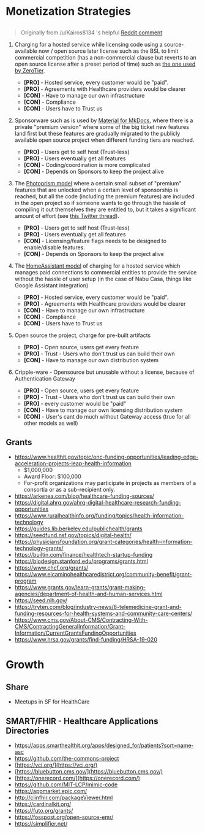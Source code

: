 # Monetization Strategies

## 

> Originally from /u/Kairos8134 's helpful [Reddit comment](https://www.reddit.com/r/selfhosted/comments/xj9rx7/introducing_fasten_a_selfhosted_personal/ip78dhr/)

1. Charging for a hosted service while licensing code using a source-available now / open source later license such as the BSL to limit commercial competition (has a non-commercial clause but reverts to an open source license after a preset period of time) such as [the one used by ZeroTier](https://github.com/zerotier/ZeroTierOne/blob/master/LICENSE.txt).  
	- **[PRO]** - Hosted service, every customer would be "paid". 
	- **[PRO]** - Agreements with Healthcare providers would be clearer
	- **[CON]** - Have to manage our own infrastructure
	- **[CON]** - Compliance
	- **[CON]** - Users have to Trust us 

2. Sponsorware such as is used by [Material for MkDocs](https://squidfunk.github.io/mkdocs-material/insiders/#whats-in-for-me), where there is a private "premium version" where some of the big ticket new features land first but these features are gradually migrated to the publicly available open source project when different funding tiers are reached.  
	- **[PRO]** - Users get to self host (Trust-less)
	- **[PRO]** - Users eventually get all features
	- **[CON]** - Coding/coordination is more complicated
	- **[CON]** - Depends on Sponsors to keep the project alive

3. The [Photoprism model](https://github.com/photoprism/photoprism/issues?q=label%3Asponsor-feature) where a certain small subset of "premium" features that are unlocked when a certain level of sponsorship is reached, but all the code (including the premium features) are included in the open project so if someone wants to go through the hassle of compiling it out themselves they are entitled to, but it takes a significant amount of effort (see [this Twitter thread](https://nitter.net/photoprism_app/status/1363795865543077890#m)).  
	- **[PRO]** - Users get to self host (Trust-less)
	- **[PRO]** - Users eventually get all features
	- **[CON]** - Licensing/feature flags needs to be designed to enable/disable features. 
	- **[CON]** - Depends on Sponsors to keep the project alive

4. The [HomeAssistant model](https://www.nabucasa.com/pricing/) of charging for a hosted service which manages paid connections to commercial entities to provide the service without the hassle of user setup (in the case of Nabu Casa, things like Google Assistant integration)
	- **[PRO]** - Hosted service, every customer would be "paid". 
	- **[PRO]** - Agreements with Healthcare providers would be clearer
	- **[CON]** - Have to manage our own infrastructure
	- **[CON]** - Compliance
	- **[CON]** - Users have to Trust us 

5. Open source the project, charge for pre-built artifacts
	- **[PRO]** - Open source, users get every feature 
	- **[PRO]** - Trust - Users who don't trust us can build their own 
	- **[CON]** - Have to manage our own distribution system

6. Cripple-ware - Opensource but unusable without a license, because of Authentication Gateway
	- **[PRO]** - Open source, users get every feature 
	- **[PRO]** - Trust - Users who don't trust us can build their own 
	- **[PRO]** - every customer would be "paid" 
	- **[CON]** - Have to manage our own licensing distribution system
	- **[CON]** - User's cant do much without Gateway access (true for all other models as well)


## Grants
- https://www.healthit.gov/topic/onc-funding-opportunities/leading-edge-acceleration-projects-leap-health-information
	- $1,000,000
	- Award Floor: $100,000
	- For-profit organizations may participate in projects as members of a consortia or as a sub-recipient only.
- https://arkenea.com/blog/healthcare-funding-sources/
- https://digital.ahrq.gov/ahrq-digital-healthcare-research-funding-opportunities
- https://www.ruralhealthinfo.org/funding/topics/health-information-technology
- https://guides.lib.berkeley.edu/publichealth/grants
- https://seedfund.nsf.gov/topics/digital-health/
- https://physiciansfoundation.org/grant-categories/health-information-technology-grants/
- https://builtin.com/finance/healthtech-startup-funding
- https://biodesign.stanford.edu/programs/grants.html
- https://www.chcf.org/grants/
- https://www.elcaminohealthcaredistrict.org/community-benefit/grant-program
- https://www.grants.gov/learn-grants/grant-making-agencies/department-of-health-and-human-services.html
- https://seed.nih.gov/
- https://tryten.com/blog/industry-news/8-telemedicine-grant-and-funding-resources-for-health-systems-and-community-care-centers/
- https://www.cms.gov/About-CMS/Contracting-With-CMS/ContractingGeneralInformation/Grant-Information/CurrentGrantsFundingOpportunities
- https://www.hrsa.gov/grants/find-funding/HRSA-19-020

# Growth

## Share
- Meetups in SF for HealthCare

## SMART/FHIR - Healthcare Applications Directories
- https://apps.smarthealthit.org/apps/designed_for/patients?sort=name-asc
- https://github.com/the-commons-project
- [https://vci.org/](https://vci.org/)
- [https://bluebutton.cms.gov/](https://bluebutton.cms.gov/)
- [https://onerecord.com/](https://onerecord.com/)
- https://github.com/MIT-LCP/mimic-code
- https://appmarket.epic.com/
- http://clinfhir.com/packageViewer.html
- https://cardinalkit.org/
- https://futo.org/grants/
- https://fosspost.org/open-source-emr/
- https://simplifier.net/


